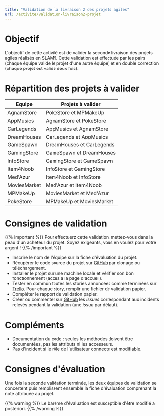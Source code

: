 ```yaml
---
title: "Validation de la livraison 2 des projets agiles"
url: /activite/validation-livraison2-projet
---
```


# Objectif

L'objectif de cette activité est de valider la seconde livraison des projets agiles réalisés en SLAM5. Cette validation est effectuée par les pairs (chaque équipe valide le projet d'une autre équipe) et en double correction (chaque projet est validé deux fois).

# Répartition des projets à valider

Equipe | Projets à valider
-------|------------------
AgnamStore | PokeStore et MPMakeUp
AppMusics | AgnamStore et PokeStore
CarLegends | AppMusics et AgnamStore
DreamHouses | CarLegends et AppMusics
GameSpawn | DreamHouses et CarLegends
GamingStore | GameSpawn et DreamHouses
InfoStore | GamingStore et GameSpawn
Item4Noob | InfoStore et GamingStore
Med'Azur | Item4Noob et InfoStore
MoviesMarket | Med'Azur et Item4Noob
MPMakeUp | MoviesMarket et Med'Azur
PokeStore | MPMakeUp et MoviesMarket

# Consignes de validation

{{% important %}}
Pour effectuerz cette validation, mettez-vous dans la peau d'un acheteur du projet. Soyez exigeants, vous en voulez pour votre argent !
{{% /important %}}

* Inscrire le nom de l'équipe sur la fiche d'évaluation du projet.
* Récupérer le code source du projet sur [GitHub](https://github.com/lmdsio) par clonage ou téléchargement.
* Installer le projet sur une machine locale et vérifier son bon fonctionnement (accès à la page d'accueil).
* Tester en commun toutes les stories annoncées comme terminées sur [Trello](https://trello.com/lmdsio). Pour chaque story, remplir une fichier de validation papier.
* Compléter le rapport de validation papier.
* Créer ou commenter sur [GitHub](https://github.com/lmdsio) les *issues* correspondant aux incidents relevés pendant la validation (une *issue* par défaut).

# Compléments

* Documentation du code : seules les méthodes doivent être documentées, pas les attributs ni les accesseurs.
* Pas d'incident si le rôle de l'utilisateur connecté est modifiable.

# Consignes d'évaluation

Une fois la seconde validation terminée, les deux équipes de validation se concertent puis remplissent ensemble la fiche d'évaluation comprenant la note attribuée au projet.

{{% warning %}}
Le barème d'évaluation est susceptible d'être modifié a posteriori.
{{% /warning %}}
